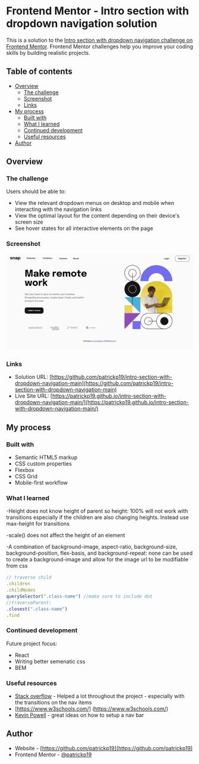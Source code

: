 # Frontend Mentor - Intro section with dropdown navigation solution

This is a solution to the [Intro section with dropdown navigation challenge on Frontend Mentor](https://www.frontendmentor.io/challenges/intro-section-with-dropdown-navigation-ryaPetHE5). Frontend Mentor challenges help you improve your coding skills by building realistic projects. 

## Table of contents

- [Overview](#overview)
  - [The challenge](#the-challenge)
  - [Screenshot](#screenshot)
  - [Links](#links)
- [My process](#my-process)
  - [Built with](#built-with)
  - [What I learned](#what-i-learned)
  - [Continued development](#continued-development)
  - [Useful resources](#useful-resources)
- [Author](#author)

## Overview

### The challenge

Users should be able to:

- View the relevant dropdown menus on desktop and mobile when interacting with the navigation links
- View the optimal layout for the content depending on their device's screen size
- See hover states for all interactive elements on the page

### Screenshot

![](./screenshot.png)

### Links

- Solution URL: [https://github.com/patrickp19/intro-section-with-dropdown-navigation-main](https://github.com/patrickp19/intro-section-with-dropdown-navigation-main)
- Live Site URL: [https://patrickp19.github.io/intro-section-with-dropdown-navigation-main/](https://patrickp19.github.io/intro-section-with-dropdown-navigation-main/)

## My process

### Built with

- Semantic HTML5 markup
- CSS custom properties
- Flexbox
- CSS Grid
- Mobile-first workflow


### What I learned

-Height does not know height of parent so height: 100% will not work with transitions especially if the children are also changing heights. Instead use max-height for transitions

-scale() does not affect the height of an element

-A combination of background-image, aspect-ratio, background-size, background-position, flex-basis, and background-repeat: none can be used to create a background-image and allow for the image url to be modifiable from css

```js
// traverse child
.children
.childNodes
querySelector(".class-name") //make sure to include dot
//traverseParent:
.closest(".class-name")
.find
```


### Continued development

Future project focus:
- React
- Writing better semenatic css
- BEM

### Useful resources

- [Stack overflow](https://stackoverflow.com/questions/3508605/how-can-i-transition-height-0-to-height-auto-using-css) - Helped a lot throughout the project - especially with the transitions on the nav items
- [https://www.w3schools.com/] (https://www.w3schools.com/)
- [Kevin Powell](https://www.kevinpowell.co/) - great ideas on how to setup a nav bar
## Author

- Website - [https://github.com/patrickp19](https://github.com/patrickp19)
- Frontend Mentor - [@patrickp19](https://www.frontendmentor.io/profile/patrickp19)
